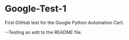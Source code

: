 # Google-Test-1
First GitHub test for the Google Python Automation Cert.

--Testing an edit to the README file.

